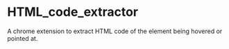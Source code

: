 # HTML_code_extractor
A chrome extension to extract HTML code of the element being hovered or pointed at.
